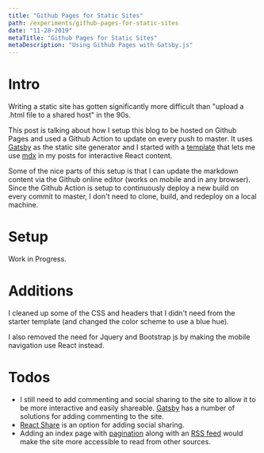 ```yaml
---
title: "Github Pages for Static Sites"
path: /experiments/github-pages-for-static-sites
date: "11-28-2019"
metaTitle: "Github Pages for Static Sites"
metaDescription: "Using Github Pages with Gatsby.js"
---
```


# Intro

Writing a static site has gotten significantly more difficult than "upload a .html file to a shared host" in the 90s.

This post is talking about how I setup this blog to be hosted on Github Pages and used a Github Action to update on every push to master. It uses [Gatsby](https://www.gatsbyjs.org/) as the static site generator and I started with a [template](https://www.gatsbyjs.org/starters/hasura/gatsby-gitbook-starter/) that lets me use [mdx](https://github.com/mdx-js/mdx) in my posts for interactive React content.

Some of the nice parts of this setup is that I can update the markdown content via the Github online editor (works on mobile and in any browser). Since the Github Action is setup to continuously deploy a new build on every commit to master, I don't need to clone, build, and redeploy on a local machine.

# Setup

Work in Progress.

# Additions

I cleaned up some of the CSS and headers that I didn't need from the starter template (and changed the color scheme to use a blue hue).

I also removed the need for Jquery and Bootstrap js by making the mobile navigation use React instead.

# Todos

- I still need to add commenting and social sharing to the site to allow it to be more interactive and easily shareable. [Gatsby](https://www.gatsbyjs.org/docs/adding-comments/) has a number of solutions for adding commenting to the site. 
- [React Share](https://swas.io/blog/social-share-button-for-gatsby-blog-pages/) is an option for adding social sharing.
- Adding an index page with [pagination](https://www.gatsbyjs.org/docs/adding-pagination/) along with an [RSS feed](https://www.gatsbyjs.org/docs/adding-an-rss-feed/) would make the site more accessible to read from other sources. 
